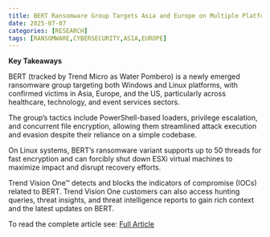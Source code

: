 ```yaml
---
title: BERT Ransomware Group Targets Asia and Europe on Multiple Platforms
date: 2025-07-07
categories: [RESEARCH]
tags: [RANSOMWARE,CYBERSECURITY,ASIA,EUROPE]
---
```


**Key Takeaways**

BERT (tracked by Trend Micro as Water Pombero) is a newly emerged ransomware group targeting both Windows and Linux platforms, with confirmed victims in Asia, Europe, and the US, particularly across healthcare, technology, and event services sectors.

The group’s tactics include PowerShell-based loaders, privilege escalation, and concurrent file encryption, allowing them streamlined attack execution and evasion despite their reliance on a simple codebase.

On Linux systems, BERT’s ransomware variant supports up to 50 threads for fast encryption and can forcibly shut down ESXi virtual machines to maximize impact and disrupt recovery efforts.

Trend Vision One™ detects and blocks the indicators of compromise (IOCs) related to BERT. Trend Vision One customers can also access hunting queries, threat insights, and threat intelligence reports to gain rich context and the latest updates on BERT.

To read the complete article see:
[Full Article](https://www.trendmicro.com/en_us/research/25/g/bert-ransomware-group-targets-asia-and-europe-on-multiple-platforms.html)